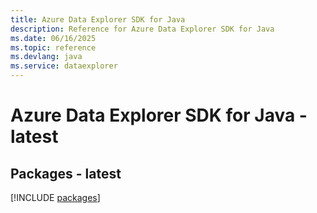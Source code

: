 ```yaml
---
title: Azure Data Explorer SDK for Java
description: Reference for Azure Data Explorer SDK for Java
ms.date: 06/16/2025
ms.topic: reference
ms.devlang: java
ms.service: dataexplorer
---
```

# Azure Data Explorer SDK for Java - latest
## Packages - latest
[!INCLUDE [packages](data-explorer-index.md)]